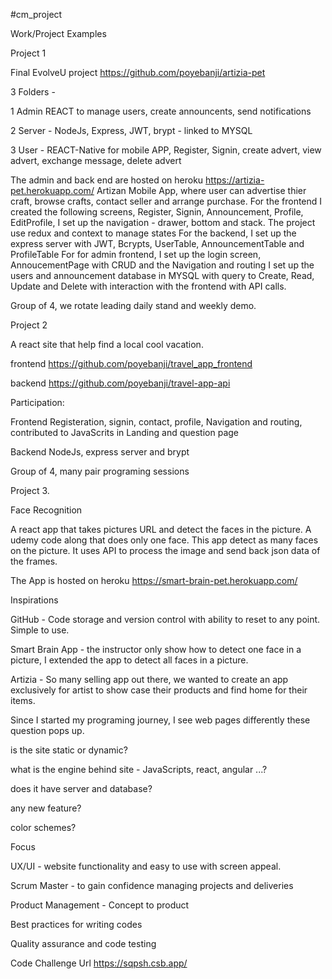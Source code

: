 #cm_project

Work/Project Examples

Project 1

Final EvolveU project https://github.com/poyebanji/artizia-pet

3 Folders - 

1   Admin REACT to manage users, create announcents, send notifications

2   Server - NodeJs, Express, JWT, brypt - linked to MYSQL

3   User - REACT-Native for mobile APP, Register, Signin, create advert, view advert, exchange message, delete advert

The admin and back end are hosted on heroku https://artizia-pet.herokuapp.com/
Artizan Mobile App, where user can advertise thier craft, browse crafts, contact seller and arrange purchase.
For the frontend I created the following screens, Register, Signin, Announcement, Profile, EditProfile, 
I set up the navigation - drawer, bottom and stack. The project use redux and context to manage states
For the backend, I set up the express server with JWT, Bcrypts, UserTable, AnnouncementTable and ProfileTable
For for admin frontend, I set up the login screen, AnnoucementPage with CRUD and the Navigation and routing
I set up the users and announcement database in MYSQL with query to Create, Read, Update and Delete with interaction with the frontend with API calls.

Group of 4, we rotate leading daily stand and weekly demo.

Project 2

A react site that help find a local cool vacation.

frontend https://github.com/poyebanji/travel_app_frontend

backend https://github.com/poyebanji/travel-app-api

Participation:

Frontend Registeration, signin, contact, profile, Navigation and routing, contributed to JavaScrits in Landing and question page

Backend NodeJs, express server and brypt

Group of 4, many pair programing sessions

Project 3.

Face Recognition

A react app that takes pictures URL and detect the faces in the picture.
A udemy code along that does only one face. This app detect as many faces on the picture. It uses API to process the image and send back json data of the frames.

The App is hosted on heroku https://smart-brain-pet.herokuapp.com/

Inspirations

GitHub - Code storage and version control with ability to reset to any point. Simple to use.

Smart Brain App - the instructor only show how to detect one face in a picture, I extended the app to detect all faces in a picture.

Artizia - So many selling app out there, we wanted to create an app exclusively for artist to show case their products and find home for their items.

Since I started my programing journey, I see web pages differently these question pops up.

 is the site static or dynamic?

 what is the engine behind site - JavaScripts, react, angular ...?

 does it have server and database?

 any new feature?

 color schemes?

Focus

UX/UI - website functionality and easy to use with screen appeal.

Scrum Master - to gain confidence managing projects and deliveries

Product Management - Concept to product

Best practices for writing codes

Quality assurance and code testing

Code Challenge Url https://sqpsh.csb.app/